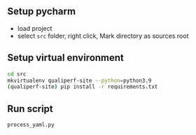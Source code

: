 

## Setup pycharm
- load project
- select `src` folder, right click, Mark directory as sources root

## Setup virtual environment
```bash
cd src
mkvirtualenv qualiperf-site --python=python3.9
(qualiperf-site) pip install -r requirements.txt
```

## Run script
```bash
process_yaml.py
```
